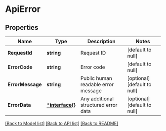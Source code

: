 # ApiError

## Properties
Name | Type | Description | Notes
------------ | ------------- | ------------- | -------------
**RequestId** | **string** | Request ID | [default to null]
**ErrorCode** | **string** | Error code | [default to null]
**ErrorMessage** | **string** | Public human readable error message | [optional] [default to null]
**ErrorData** | [***interface{}**](interface{}.md) | Any additional structured error data | [optional] [default to null]

[[Back to Model list]](../README.md#documentation-for-models) [[Back to API list]](../README.md#documentation-for-api-endpoints) [[Back to README]](../README.md)

